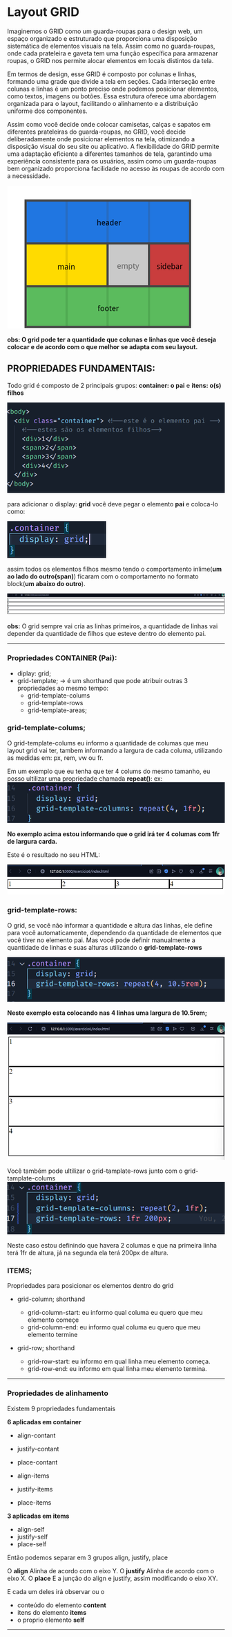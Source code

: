 # Layout GRID

Imaginemos o GRID como um guarda-roupas para o design web, um espaço organizado e estruturado que proporciona uma disposição sistemática de elementos visuais na tela. Assim como no guarda-roupas, onde cada prateleira e gaveta tem uma função específica para armazenar roupas, o GRID nos permite alocar elementos em locais distintos da tela.

Em termos de design, esse GRID é composto por colunas e linhas, formando uma grade que divide a tela em seções. Cada interseção entre colunas e linhas é um ponto preciso onde podemos posicionar elementos, como textos, imagens ou botões. Essa estrutura oferece uma abordagem organizada para o layout, facilitando o alinhamento e a distribuição uniforme dos componentes.

Assim como você decide onde colocar camisetas, calças e sapatos em diferentes prateleiras do guarda-roupas, no GRID, você decide deliberadamente onde posicionar elementos na tela, otimizando a disposição visual do seu site ou aplicativo. A flexibilidade do GRID permite uma adaptação eficiente a diferentes tamanhos de tela, garantindo uma experiência consistente para os usuários, assim como um guarda-roupas bem organizado proporciona facilidade no acesso às roupas de acordo com a necessidade.


![exemplo de um GRID](./imgMd/03.png)

**obs: O grid pode ter a quantidade que colunas e linhas que você deseja colocar e de acordo com o que melhor se adapta com seu layout.**

## PROPRIEDADES FUNDAMENTAIS:

Todo grid é composto de 2 principais grupos:
**container: o pai** e **itens: o(s) filhos**

![exemplo da estrutura no HTML](./imgMd/estruturaHTML.png)

para adicionar o display: **grid** você deve pegar o elemento **pai** e coloca-lo como:

![No seu arquivo CSS](./imgMd/01.png)

assim todos os elementos filhos mesmo tendo o comportamento inlime(**um ao lado do outro(span)**) ficaram com o comportamento no formato block(**um abaixo do outro**).

![exemplo do grid adicionado](./imgMd/02.png)

**obs:** O grid sempre vai cria as linhas primeiros, a quantidade de linhas vai depender da quantidade de filhos que esteve dentro do elemento pai.

---

### Propriedades CONTAINER (Pai):

- diplay: grid;
- grid-template; -> é um shorthand que pode atribuir outras 3 propriedades ao mesmo tempo: 
  - grid-template-colums 
  - grid-template-rows  
  - grid-template-areas;

### grid-template-colums;
O grid-template-colums eu informo a quantidade de columas que meu layout grid vai ter, tambem informando a largura de cada columa, utilizando as medidas em: px, rem, vw ou fr.

Em um exemplo que eu tenha que ter 4 colums do mesmo tamanho, eu posso ultilizar uma propriedade chamada **repeat()**:
ex: 
 ![](./imgMd/04.png)

**No exemplo acima estou informando que o grid irá ter 4 columas com 1fr de largura carda.**

Este é o resultado no seu HTML:

![](./imgMd/05.png)

### grid-template-rows:
O grid, se você não informar a quantidade e altura das linhas, ele define para você automaticamente, dependendo da quantidade de elementos que você tiver no elemento pai. Mas você pode definir manualmente a quantidade de linhas e suas alturas utilizando o **grid-template-rows**

![](./imgMd/06.png)

**Neste exemplo esta colocando nas 4 linhas uma largura de 10.5rem;**

![](./imgMd/07.png)

Você também pode ultilizar o grid-tamplate-rows junto com o grid-tamplate-colums
![](./imgMd/08.png)

Neste caso estou definindo que havera 2 columas e que na primeira linha terá 1fr de altura, já na segunda ela terá 200px de altura.

### ITEMS;

Propriedades para posicionar os elementos dentro do grid

- grid-column; shorthand
  - grid-column-start: eu informo qual columa eu quero que meu elemento começe
  - grid-column-end: eu informo qual columa eu quero que meu elemento termine

- grid-row; shorthand
  - grid-row-start: eu informo em qual linha meu elemento começa.
  - grid-row-end: eu informo em qual linha meu elemento termina.
  
---

### Propriedades de alinhamento

Existem 9 propriedades fundamentais

**6 aplicadas em container**
- align-contant
- justify-contant
- place-contant

- align-items
- justify-items
- place-items

**3 aplicadas em items**
- align-self
- justify-self
- place-self

Então podemos separar em 3 grupos
align, justify, place

O **align** Alinha de acordo com o eixo Y.
O **justify** Alinha de acordo com o eixo X.
O **place** E a junção do align e justify, assim modificando o eixo XY.

E cada um deles irá observar ou o
- conteúdo do elemento **content**
- itens do elemento **items**
- o proprio elemento **self**

---